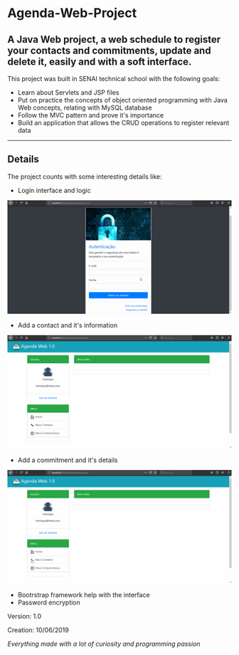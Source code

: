 # Agenda-Web-Project
A Java Web project, a web schedule to register your contacts and commitments, update and delete it, easily and with a soft interface.
---

This project was built in SENAI technical school with the following goals:

- Learn about Servlets and JSP files
- Put on practice the concepts of object oriented programming with Java Web concepts, relating with MySQL database
- Follow the MVC pattern and prove it's importance
- Build an application that allows the CRUD operations to register relevant data
---

## Details
The project counts with some interesting details like:

- Login interface and logic

<img src="./gif/usuario.gif" title="Authentication" alt="Authentication"/>

- Add a contact and it's information

<img src="./gif/contato.gif" title="Contact" alt="Contact"/>

- Add a commitment and it's details

<img src="./gif/compromisso.gif" title="Commitment" alt="Commitment"/>

- Bootrstrap framework help with the interface
- Password encryption

Version: 1.0

Creation: 10/06/2019

*Everything made with a lot of curiosity and programming passion* 



